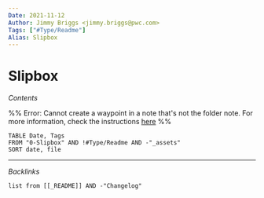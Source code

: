 ```yaml
---
Date: 2021-11-12
Author: Jimmy Briggs <jimmy.briggs@pwc.com>
Tags: ["#Type/Readme"]
Alias: Slipbox
---
```


# Slipbox

*Contents*

%% Error: Cannot create a waypoint in a note that's not the folder note. For more information, check the instructions [here](https://github.com/IdreesInc/Waypoint) %%



```dataview
TABLE Date, Tags
FROM "0-Slipbox" AND !#Type/Readme AND -"_assets"
SORT date, file
```

***

*Backlinks*

```dataview
list from [[_README]] AND -"Changelog"
```